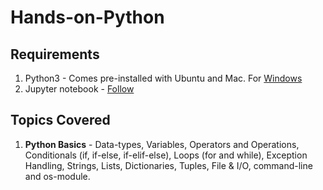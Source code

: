 # Hands-on-Python
## Requirements
1. Python3 - Comes pre-installed with Ubuntu and Mac. For [Windows](https://www.python.org/downloads/windows/)
2. Jupyter notebook - [Follow](https://jupyter.readthedocs.io/en/latest/install.html)

## Topics Covered
1. **Python Basics** - Data-types, Variables, Operators and Operations, Conditionals (if, if-else, if-elif-else), Loops (for and while), Exception Handling, Strings, Lists, Dictionaries, Tuples, File & I/O, command-line and os-module.
